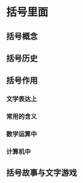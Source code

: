 # 括号里面



## 括号概念


## 括号历史





## 括号作用

### 文学表达上


### 常用的含义



### 数学运算中



### 计算机中




## 括号故事与文字游戏


